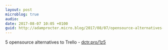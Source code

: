 ```yaml
---
layout: post
microblog: true
audio: 
date: 2017-08-07 10:05 +0100
guid: http://adamprocter.micro.blog/2017/08/07/opensource-alternatives-to.html
---
```

5 opensource alternatives to Trello - [dctr.pro/1z5](http://dctr.pro/1z5)
